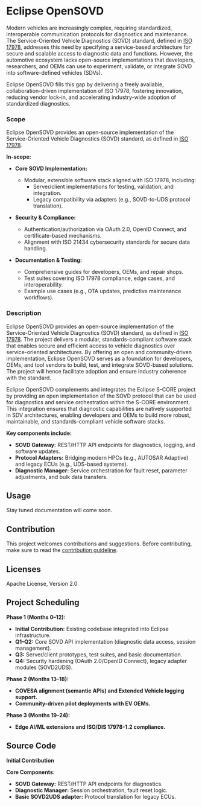 # Eclipse OpenSOVD

Modern vehicles are increasingly complex, requiring standardized, interoperable communication protocols for diagnostics and maintenance. The Service-Oriented Vehicle Diagnostics (SOVD) standard, defined in [ISO 17978](https://www.iso.org/standard/85133.html), addresses this need by specifying a service-based architecture for secure and scalable access to diagnostic data and functions. However, the automotive ecosystem lacks open-source implementations that developers, researchers, and OEMs can use to experiment, validate, or integrate SOVD into software-defined vehicles (SDVs).

Eclipse OpenSOVD fills this gap by delivering a freely available, collaboration-driven implementation of ISO 17978, fostering innovation, reducing vendor lock-in, and accelerating industry-wide adoption of standardized diagnostics.

### Scope

Eclipse OpenSOVD provides an open-source implementation of the Service-Oriented Vehicle Diagnostics (SOVD) standard, as defined in [ISO 17978](https://www.iso.org/standard/85133.html).

**In-scope:**

- **Core SOVD Implementation:**

  - Modular, extensible software stack aligned with ISO 17978, including:
    - Server/client implementations for testing, validation, and integration.
    - Legacy compatibility via adapters (e.g., SOVD-to-UDS protocol translation).

- **Security & Compliance:**

  - Authentication/authorization via OAuth 2.0, OpenID Connect, and certificate-based mechanisms.
  - Alignment with ISO 21434 cybersecurity standards for secure data handling.

- **Documentation & Testing:**

  - Comprehensive guides for developers, OEMs, and repair shops.
  - Test suites covering ISO 17978 compliance, edge cases, and interoperability.
  - Example use cases (e.g., OTA updates, predictive maintenance workflows).

### Description

Eclipse OpenSOVD provides an open-source implementation of the Service-Oriented Vehicle Diagnostics (SOVD) standard, as defined in [ISO 17978](https://www.iso.org/standard/85133.html). The project delivers a modular, standards-compliant software stack that enables secure and efficient access to vehicle diagnostics over service-oriented architectures. By offering an open and community-driven implementation, Eclipse OpenSOVD serves as a foundation for developers, OEMs, and tool vendors to build, test, and integrate SOVD-based solutions. The project will hence facilitate adoption and ensure industry coherence with the standard.

Eclipse OpenSOVD complements and integrates the Eclipse S-CORE project by providing an open implementation of the SOVD protocol that can be used for diagnostics and service orchestration within the S-CORE environment. This integration ensures that diagnostic capabilities are natively supported in SDV architectures, enabling developers and OEMs to build more robust, maintainable, and standards-compliant vehicle software stacks.

**Key components include:**

- **SOVD Gateway:** REST/HTTP API endpoints for diagnostics, logging, and software updates.
- **Protocol Adapters:** Bridging modern HPCs (e.g., AUTOSAR Adaptive) and legacy ECUs (e.g., UDS-based systems).
- **Diagnostic Manager:** Service orchestration for fault reset, parameter adjustments, and bulk data transfers.

## Usage

Stay tuned documentation will come soon.

## Contribution

This project welcomes contributions and suggestions. Before contributing, make sure to read the
[contribution guideline](CONTRIBUTING.md).

## Licenses

Apache License, Version 2.0

## Project Scheduling

**Phase 1 (Months 0–12):**

- **Initial Contribution:** Existing codebase integrated into Eclipse infrastructure.
- **Q1–Q2:** Core SOVD API implementation (diagnostic data access, session management).
- **Q3:** Server/client prototypes, test suites, and basic documentation.
- **Q4:** Security hardening (OAuth 2.0/OpenID Connect), legacy adapter modules (SOVD2UDS).

**Phase 2 (Months 13–18):**

- **COVESA alignment (semantic APIs) and Extended Vehicle logging support.**
- **Community-driven pilot deployments with EV OEMs.**

**Phase 3 (Months 19–24):**

- **Edge AI/ML extensions and ISO/DIS 17978-1.2 compliance.**

## Source Code

**Initial Contribution**

**Core Components:**

- **SOVD Gateway:** REST/HTTP API endpoints for diagnostics.
- **Diagnostic Manager:** Session orchestration, fault reset logic.
- **Basic SOVD2UDS adapter:** Protocol translation for legacy ECUs.
